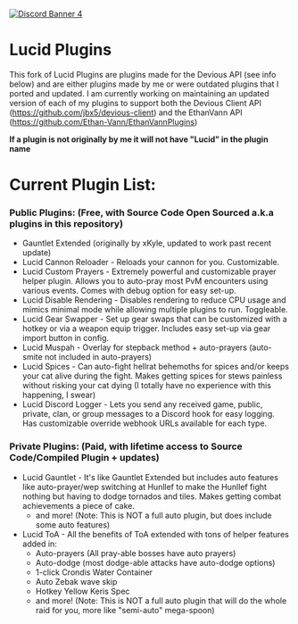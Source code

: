 [![Discord Banner 4](https://discordapp.com/api/guilds/978715859361079307/widget.png?style=banner4)](https://discord.gg/jj2kFyeBv9)

# Lucid Plugins

This fork of Lucid Plugins are plugins made for the Devious API (see info below) and are either plugins made by
me or were outdated plugins that I ported and updated.
I am currently working on maintaining an updated version of each of my plugins to support both the Devious Client API (https://github.com/jbx5/devious-client)
and the EthanVann API (https://github.com/Ethan-Vann/EthanVannPlugins)

**If a plugin is not originally by me it will not have "Lucid" in the plugin name**

Current Plugin List:
=
### Public Plugins: (Free, with Source Code Open Sourced a.k.a plugins in this repository)
  - Gauntlet Extended (originally by xKyle, updated to work past recent update)
  - Lucid Cannon Reloader - Reloads your cannon for you. Customizable.
  - Lucid Custom Prayers - Extremely powerful and customizable prayer helper plugin. Allows you to auto-pray most PvM
    encounters using various events. Comes with debug option for easy set-up.
  - Lucid Disable Rendering - Disables rendering to reduce CPU usage and mimics minimal mode while allowing multiple plugins to run. Toggleable.
  - Lucid Gear Swapper - Set up gear swaps that can be customized with a hotkey or via a weapon equip trigger. Includes easy set-up via gear import button in config.
  - Lucid Muspah - Overlay for stepback method + auto-prayers (auto-smite not included in auto-prayers)
  - Lucid Spices - Can auto-fight hellrat behemoths for spices and/or keeps your cat alive during the fight. Makes getting spices for
    stews painless without risking your cat dying (I totally have no experience with this happening, I swear)
  - Lucid Discord Logger - Lets you send any received game, public, private, clan, or group messages to a Discord hook for easy logging. Has customizable override webhook URLs available for each type.

### Private Plugins: (Paid, with lifetime access to Source Code/Compiled Plugin + updates)
  - Lucid Gauntlet - It's like Gauntlet Extended but includes auto features like auto-prayer/wep switching at Hunllef to make
    the Hunllef fight nothing but having to dodge tornados and tiles. Makes getting combat achievements a piece of cake.
    - and more! (Note: This is NOT a full auto plugin, but does include some auto features)
  - Lucid ToA - All the benefits of ToA extended with tons of helper features added in:
    - Auto-prayers (All pray-able bosses have auto prayers)
    - Auto-dodge (most dodge-able attacks have auto-dodge options)
    - 1-click Crondis Water Container
    - Auto Zebak wave skip
    - Hotkey Yellow Keris Spec
    - and more! (Note: This is NOT a full auto plugin that will do the whole raid for you, more like "semi-auto" mega-spoon)